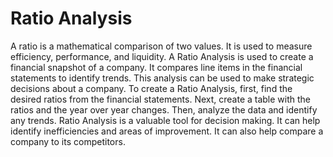 

# Ratio Analysis
A ratio is a mathematical comparison of two values. It is used to measure efficiency, performance, and liquidity. A Ratio Analysis is used to create a financial snapshot of a company. It compares line items in the financial statements to identify trends. This analysis can be used to make strategic decisions about a company. To create a Ratio Analysis, first, find the desired ratios from the financial statements. Next, create a table with the ratios and the year over year changes. Then, analyze the data and identify any trends. Ratio Analysis is a valuable tool for decision making. It can help identify inefficiencies and areas of improvement. It can also help compare a company to its competitors.